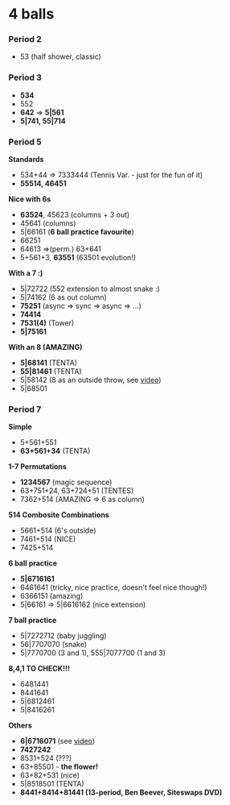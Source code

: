 # 4 balls

### Period 2

- 53 (half shower, classic)

### Period 3

- **534**
- 552
- **642** => **5|561**
- **5|741, 55|714**

### Period 5

**Standards**
- 534+44 => 7333444 (Tennis Var. - just for the fun of it)
- **55514, 46451**

**Nice with 6s**
- **63524**, 45623 (columns + 3 out)
- 45641 (columns)
- 5|66161 (**6 ball practice favourite**)
- 66251
- 64613 =>(perm.) 63+641
- 5+561+3, **63551** (63501 evolution!)

**With a 7 :)**
- 5|72722 (552 extension to almost snake :)
- 5|74162 (6 as out column)
- **75251** (async => sync => async => ...)
- **74414**
- **7531(4)** (Tower)
- **5|75161**

**With an 8 (AMAZING)**
- **5|68141** (TENTA)
- **55|81461** (TENTA)
- 5|58142 (8 as an outside throw, see [video](https://www.instagram.com/p/COyGytNn7KT/))
- 5|68501

### Period 7

**Simple**
- 5+561+551
- **63+561+34** (TENTA)

**1-7 Permutations**
- **1234567** (magic sequence)
- 63+751+24, 63+724+51 (TENTES)
- 7362+514 (AMAZING => 6 as column)

**514 Combosite Combinations**
- 5661+514 (6's outside)
- 7461+514 (NICE)
- 7425+514

**6 ball practice**
- **5|6716161**
- 6461641 (tricky, nice practice, doesn't feel nice though!)
- 6366151 (amazing)
- 5|66161 => 5|6616162 (nice extension)

**7 ball practice**
- 5|7272712 (baby juggling)
- 56|7707070 (snake)
- 5|7770700 (3 and 1), 555|7077700 (1 and 3)

**8,4,1 TO CHECK!!!**
- 6481441
- 8441641
- 5|6812461
- 5|8416261

**Others**
- **6|6716071** (see [video](https://www.instagram.com/p/CP0LqHMgnIR/))
- **7427242**
- 8531+524 (???)
- 63+85501 - **the flower!**
- 63+82+531 (nice)
- 5|8518501 (TENTA)
- **8441+8414+81441 (13-period, Ben Beever, Siteswaps DVD)**

